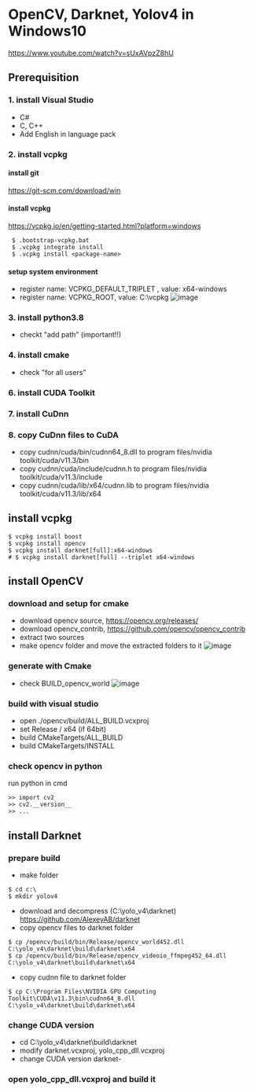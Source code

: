 # OpenCV, Darknet, Yolov4 in Windows10
https://www.youtube.com/watch?v=sUxAVpzZ8hU

## Prerequisition
### 1. install Visual Studio
 - C#
 - C, C++
 - Add English in language pack
### 2. install vcpkg
#### install git
https://git-scm.com/download/win
#### install vcpkg
https://vcpkg.io/en/getting-started.html?platform=windows
```
 $ .bootstrap-vcpkg.bat
 $ .vcpkg integrate install
 $ .vcpkg install <package-name>
```
 
#### setup system environment
 - register name: VCPKG_DEFAULT_TRIPLET , value: x64-windows
 - register name: VCPKG_ROOT, value: C:\vcpkg
![image](https://user-images.githubusercontent.com/33934527/117830782-ed497500-b2ae-11eb-8637-e62ba404063a.png)

### 3. install python3.8
 - checkt "add path" (important!!)
### 4. install cmake
 - check "for all users"
### 6. install CUDA Toolkit
### 7. install CuDnn
### 8. copy CuDnn files to CuDA
 - copy cudnn/cuda/bin/cudnn64_8.dll to program files/nvidia toolkit/cuda/v11.3/bin
 - copy cudnn/cuda/include/cudnn.h to program files/nvidia toolkit/cuda/v11.3/include
 - copy cudnn/cuda/lib/x64/cudnn.lib to program files/nvidia toolkit/cuda/v11.3/lib/x64
## install vcpkg
```
$ vcpkg install boost
$ vcpkg install opencv
$ vcpkg install darknet[full]:x64-windows
# $ vcpkg install darknet[full] --triplet x64-windows
```

## install OpenCV
### download and setup for cmake
 - download opencv source, https://opencv.org/releases/
 - download opencv_contrib, https://github.com/opencv/opencv_contrib
 - extract two sources
 - make opencv folder and move the extracted folders to it
 ![image](https://user-images.githubusercontent.com/33934527/117842827-43231a80-b2b9-11eb-8056-d005d5ae2bf1.png)
### generate with Cmake
 - check BUILD_opencv_world
![image](https://user-images.githubusercontent.com/33934527/117842916-5504bd80-b2b9-11eb-8692-f3fe4aac8261.png)
### build with visual studio
 - open ./opencv/build/ALL_BUILD.vcxproj
 - set Release / x64 (if 64bit)
 - build CMakeTargets/ALL_BUILD
 - build CMakeTargets/INSTALL
### check opencv in python
 run python in cmd
 ```
 >> import cv2
 >> cv2.__version__
 >> ...
 ```

## install Darknet
### prepare build
 - make folder
 ```
 $ cd c:\
 $ mkdir yolov4
 ```
 - download and decompress (C:\yolo_v4\darknet)
 https://github.com/AlexeyAB/darknet
 - copy opencv files to darknet folder
 ```
 $ cp /opencv/build/bin/Release/opencv_world452.dll C:\yolo_v4\darknet\build\darknet\x64
 $ cp /opencv/build/bin/Release/opencv_videoio_ffmpeg452_64.dll C:\yolo_v4\darknet\build\darknet\x64
 ```
 - copy cudnn file to darknet folder
 ```
 $ cp C:\Program Files\NVIDIA GPU Computing Toolkit\CUDA\v11.3\bin\cudnn64_8.dll C:\yolo_v4\darknet\build\darknet\x64
 ```
### change CUDA version
 - cd C:\yolo_v4\darknet\build\darknet
 - modify darknet.vcxproj, yolo_cpp_dll.vcxproj
 - change CUDA version darknet-<your installed version>
### open yolo_cpp_dll.vcxproj and build it
